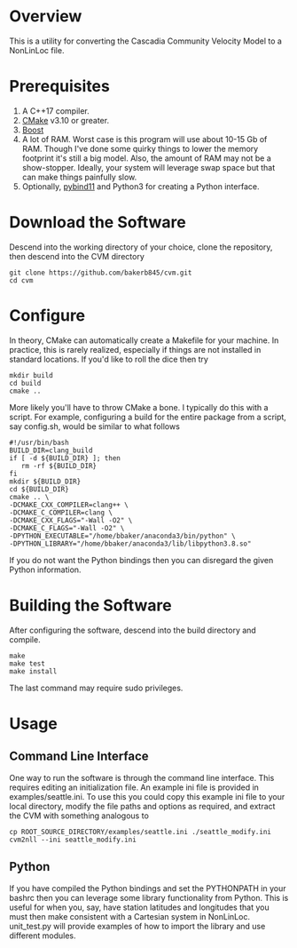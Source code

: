 # Overview 

This is a utility for converting the Cascadia Community Velocity Model to a NonLinLoc file.

# Prerequisites

   1.  A C++17 compiler.
   2.  [CMake](https://cmake.org/) v3.10 or greater.
   3.  [Boost](https://www.boost.org/)
   3.  A lot of RAM.  Worst case is this program will use about 10-15 Gb of RAM.  Though I've done some quirky things to lower the memory footprint it's still a big model.  Also, the amount of RAM may not be a show-stopper.  Ideally, your system will leverage swap space but that can make things painfully slow.
   4.  Optionally, [pybind11](https://github.com/pybind/pybind11) and Python3 for creating a Python interface.

# Download the Software

Descend into the working directory of your choice, clone the repository, then descend into the CVM directory

    git clone https://github.com/bakerb845/cvm.git
    cd cvm

# Configure 

In theory, CMake can automatically create a Makefile for your machine.  In practice, this is rarely realized, especially if  things are not installed in standard locations.  If you'd like to roll the dice then try

    mkdir build
    cd build
    cmake ..

More likely you'll have to throw CMake a bone.  I typically do this with a script.  For example, configuring a build for the entire package from a script, say config.sh, would be similar to what follows

    #!/usr/bin/bash
    BUILD_DIR=clang_build
    if [ -d ${BUILD_DIR} ]; then
       rm -rf ${BUILD_DIR}
    fi
    mkdir ${BUILD_DIR}
    cd ${BUILD_DIR}
    cmake .. \
    -DCMAKE_CXX_COMPILER=clang++ \
    -DCMAKE_C_COMPILER=clang \
    -DCMAKE_CXX_FLAGS="-Wall -O2" \
    -DCMAKE_C_FLAGS="-Wall -O2" \
    -DPYTHON_EXECUTABLE="/home/bbaker/anaconda3/bin/python" \
    -DPYTHON_LIBRARY="/home/bbaker/anaconda3/lib/libpython3.8.so"

If you do not want the Python bindings then you can disregard the given Python information.

# Building the Software

After configuring the software, descend into the build directory and compile.

    make
    make test
    make install

The last command may require sudo privileges.

# Usage

## Command Line Interface

One way to run the software is through the command line interface.  This requires editing an initialization file.  An example ini file is provided in examples/seattle.ini.  To use this you could copy this example ini file to your local directory, modify the file paths and options as required, and extract the CVM with something analogous to

    cp ROOT_SOURCE_DIRECTORY/examples/seattle.ini ./seattle_modify.ini
    cvm2nll --ini seattle_modify.ini 

## Python

If you have compiled the Python bindings and set the PYTHONPATH in your bashrc then you can leverage some library functionality from Python.  This is useful for when you, say, have station latitudes and longitudes that you must then make consistent with a Cartesian system in NonLinLoc.  unit\_test.py will provide examples of how to import the library and use different modules.

    
